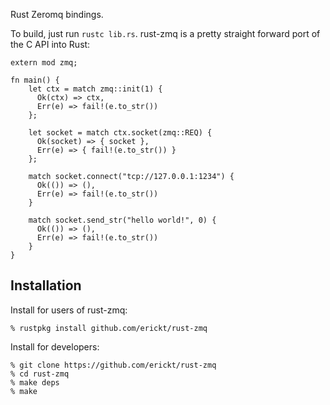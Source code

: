 Rust Zeromq bindings.

To build, just run `rustc lib.rs`. rust-zmq is a pretty straight forward
port of the C API into Rust:

    extern mod zmq;
    
    fn main() {
        let ctx = match zmq::init(1) {
          Ok(ctx) => ctx,
          Err(e) => fail!(e.to_str())
        };
    
        let socket = match ctx.socket(zmq::REQ) {
          Ok(socket) => { socket },
          Err(e) => { fail!(e.to_str()) }
        };
    
        match socket.connect("tcp://127.0.0.1:1234") {
          Ok(()) => (),
          Err(e) => fail!(e.to_str())
        }
    
        match socket.send_str("hello world!", 0) {
          Ok(()) => (),
          Err(e) => fail!(e.to_str())
        }
    }


Installation
------------

Install for users of rust-zmq:

    % rustpkg install github.com/erickt/rust-zmq

Install for developers:

    % git clone https://github.com/erickt/rust-zmq
    % cd rust-zmq
    % make deps
    % make
